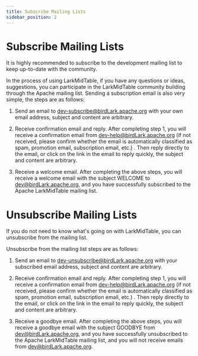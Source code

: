 ```yaml
---
title: Subscribe Mailing Lists
sidebar_position: 2
---
```


# Subscribe Mailing Lists

It is highly recommended to subscribe to the development mailing list to keep up-to-date with the community.

In the process of using LarkMidTable, if you have any questions or ideas, suggestions, you can participate in the LarkMidTable community building through the Apache mailing list. Sending a subscription email is also very simple, the steps are as follows:

1. Send an email to dev-subscribe@birdLark.apache.org with your own email address, subject and content are arbitrary.

2. Receive confirmation email and reply. After completing step 1, you will receive a confirmation email from dev-help@birdLark.apache.org (if not received, please confirm whether the email is automatically classified as spam, promotion email, subscription email, etc.) . Then reply directly to the email, or click on the link in the email to reply quickly, the subject and content are arbitrary.

3. Receive a welcome email. After completing the above steps, you will receive a welcome email with the subject WELCOME to dev@birdLark.apache.org, and you have successfully subscribed to the Apache LarkMidTable mailing list.

# Unsubscribe Mailing Lists

If you do not need to know what's going on with LarkMidTable, you can unsubscribe from the mailing list.

Unsubscribe from the mailing list steps are as follows:

1. Send an email to dev-unsubscribe@birdLark.apache.org with your subscribed email address, subject and content are arbitrary.

2. Receive confirmation email and reply. After completing step 1, you will receive a confirmation email from dev-help@birdLark.apache.org (if not received, please confirm whether the email is automatically classified as spam, promotion email, subscription email, etc.) . Then reply directly to the email, or click on the link in the email to reply quickly, the subject and content are arbitrary.

3. Receive a goodbye email. After completing the above steps, you will receive a goodbye email with the subject GOODBYE from dev@birdLark.apache.org, and you have successfully unsubscribed to the Apache LarkMidTable mailing list, and you will not receive emails from dev@birdLark.apache.org.
